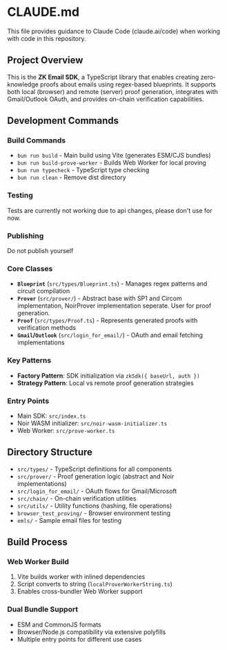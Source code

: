 # CLAUDE.md

This file provides guidance to Claude Code (claude.ai/code) when working with code in this repository.

## Project Overview

This is the **ZK Email SDK**, a TypeScript library that enables creating zero-knowledge proofs about emails using regex-based blueprints. It supports both local (browser) and remote (server) proof generation, integrates with Gmail/Outlook OAuth, and provides on-chain verification capabilities.

## Development Commands

### Build Commands
- `bun run build` - Main build using Vite (generates ESM/CJS bundles)
- `bun run build-prove-worker` - Builds Web Worker for local proving 
- `bun run typecheck` - TypeScript type checking
- `bun run clean` - Remove dist directory

### Testing
Tests are currently not working due to api changes, please don't use for now.

### Publishing
Do not publish yourself

### Core Classes
- **`Blueprint`** (`src/types/Blueprint.ts`) - Manages regex patterns and circuit compilation
- **`Prover`** (`src/prover/`) - Abstract base with SP1 and Circom implementation, NoirProver implementation seperate. User for proof generation.
- **`Proof`** (`src/types/Proof.ts`) - Represents generated proofs with verification methods
- **`Gmail`/`Outlook`** (`src/login_for_email/`) - OAuth and email fetching implementations

### Key Patterns
- **Factory Pattern**: SDK initialization via `zkSdk({ baseUrl, auth })`
- **Strategy Pattern**: Local vs remote proof generation strategies

### Entry Points
- Main SDK: `src/index.ts`
- Noir WASM initializer: `src/noir-wasm-initializer.ts`
- Web Worker: `src/prove-worker.ts`

## Directory Structure

- `src/types/` - TypeScript definitions for all components
- `src/prover/` - Proof generation logic (abstract and Noir implementations)  
- `src/login_for_email/` - OAuth flows for Gmail/Microsoft
- `src/chain/` - On-chain verification utilities
- `src/utils/` - Utility functions (hashing, file operations)
- `browser_test_proving/` - Browser environment testing
- `emls/` - Sample email files for testing

## Build Process

### Web Worker Build
1. Vite builds worker with inlined dependencies
2. Script converts to string (`localProverWorkerString.ts`)
3. Enables cross-bundler Web Worker support

### Dual Bundle Support
- ESM and CommonJS formats
- Browser/Node.js compatibility via extensive polyfills
- Multiple entry points for different use cases
